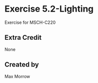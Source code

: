 # Exercise 5.2-Lighting

Exercise for MSCH-C220

## Extra Credit

None

## Created by 

Max Morrow
```
